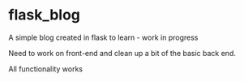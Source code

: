 # flask_blog
A simple blog created in flask to learn - work in progress

Need to work on front-end and clean up a bit of the basic back end.

All functionality works
